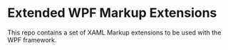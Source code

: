# Extended WPF Markup Extensions

This repo contains a set of XAML Markup extensions to be used with the WPF framework.